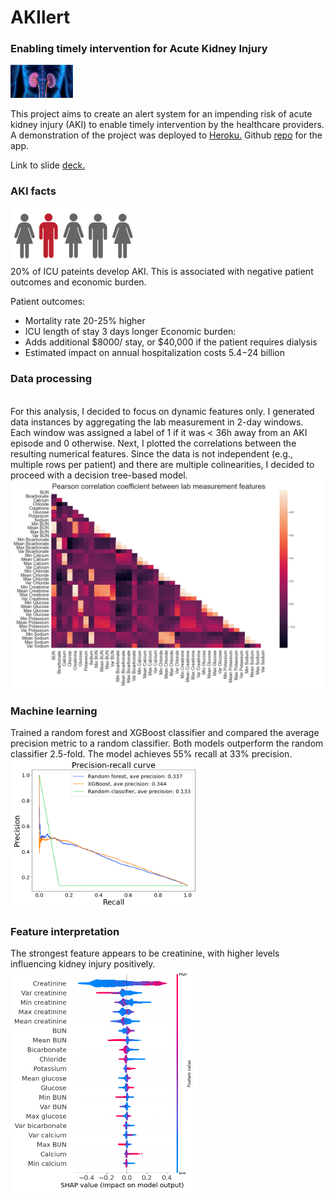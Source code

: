 # AKIlert
### Enabling timely intervention for Acute Kidney Injury
<img src="images/kidneys.png" width="100">

This project aims to create an alert system for an impending risk of acute kidney injury (AKI) to enable timely intervention by the healthcare providers. A demonstration of the project was deployed to [Heroku.](https://akilert.herokuapp.com/)
Github [repo](https://github.com/zhakhverdyan/AKIlert-app) for the app. 

Link to slide [deck.](https://docs.google.com/presentation/d/1yu-OwJJLWtCPg1jeSClWu2mdHFdyMTq6Dv6G9M1w348/edit?usp=sharing)

### AKI facts
<img src="images/twenty_percent.png" width="200">
<br>20% of ICU pateints develop AKI. This is associated with negative patient outcomes and economic burden.

Patient outcomes:
* Mortality rate 20-25% higher
* ICU length of stay 3 days longer
Economic burden:
* Adds additional $8000/ stay, or $40,000 if the patient requires dialysis
* Estimated impact on annual hospitalization costs $5.4-$24 billion

### Data processing
<br>For this analysis, I decided to focus on dynamic features only. I generated data instances by aggregating the lab measurement in 2-day windows. Each window was assigned a label of 1 if it was < 36h away from an AKI episode and 0 otherwise. Next, I plotted the correlations between the resulting numerical features. Since the data is not independent (e.g., multiple rows per patient) and there are multiple colinearities, I decided to proceed with a decision tree-based model.
<br>
<img src="images/num_correlations.png" width="500">

### Machine learning
Trained a random forest and XGBoost classifier and compared the average precision metric to a random classifier. Both models outperform the random classifier 2.5-fold. The model achieves 55% recall at 33% precision.
<br>
<img src="images/pr_curve.png" width="300">

### Feature interpretation
The strongest feature appears to be creatinine, with higher levels influencing kidney injury positively.
<img src="images/xgb_shap.png" width="300">









